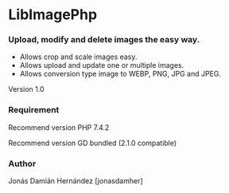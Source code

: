 # LibImagePhp
### Upload, modify and delete images the easy way. 

* Allows crop and scale images easy. 
* Allows upload and update one or multiple images. 
* Allows conversion type image to WEBP, PNG, JPG and JPEG.

Version 1.0

### Requirement

Recommend version PHP 7.4.2

Recommend version GD bundled (2.1.0 compatible)

### Author

Jonás Damián Hernández [jonasdamher]
